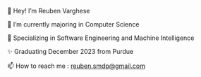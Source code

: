 👋  Hey! I’m Reuben Varghese

🌱  I’m currently majoring in Computer Science 

👀  Specializing in Software Engineering and Machine Intelligence

✨  Graduating December 2023 from Purdue

📫  How to reach me : reuben.smdp@gmail.com
